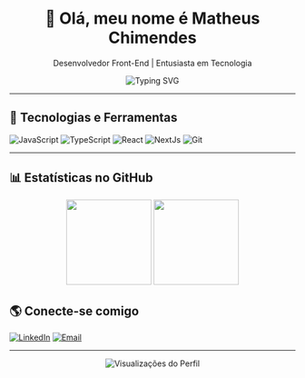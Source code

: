 <h1 align="center">👋 Olá, meu nome é Matheus Chimendes</h1>

<p align="center">
  Desenvolvedor Front-End | Entusiasta em Tecnologia
</p>

<p align="center">
  <img src="https://readme-typing-svg.herokuapp.com?font=Fira+Code&pause=1000&center=true&width=435&lines=Desenvolvedor+Front-End;Projetos+em+JavaScript;Foco+em+qualidade+e+boas+práticas" alt="Typing SVG" />
</p>

---

## 🧰 Tecnologias e Ferramentas

![JavaScript](https://img.shields.io/badge/-JavaScript-black?style=flat-square&logo=javascript)
![TypeScript](https://img.shields.io/badge/-TypeScript-black?style=flat-square&logo=typescript)
![React](https://img.shields.io/badge/-React-black?style=flat-square&logo=react)
![NextJs](https://img.shields.io/badge/-Next.js-black?style=flat-square&logo=next.js)
![Git](https://img.shields.io/badge/-Git-black?style=flat-square&logo=git)

---

## 📊 Estatísticas no GitHub

<p align="center">
  <img src="https://github-readme-stats.vercel.app/api?username=Matheuschimendes&show_icons=true&theme=tokyonight&count_private=true" height="150" />
  <img src="https://github-readme-stats.vercel.app/api/top-langs/?username=Matheuschimendes&layout=compact&theme=tokyonight" height="150" />
</p>



## 🌎 Conecte-se comigo

[![LinkedIn](https://img.shields.io/badge/-LinkedIn-blue?style=flat-square&logo=linkedin&logoColor=white)](https://linkedin.com/in/seu-linkedin)
[![Email](https://img.shields.io/badge/-Email-D14836?style=flat-square&logo=gmail&logoColor=white)](mailto:seuemail@gmail.com)

---

<p align="center">
  <img src="https://komarev.com/ghpvc/?username=Matheuschimendes&color=blue" alt="Visualizações do Perfil" />
</p>
